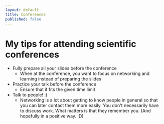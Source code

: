 ```yaml
---
layout: default
title: Conferences
published: false
---
```


# My tips for attending scientific conferences
- Fully prepare all your slides before the conference
  - When at the conference, you want to focus on networking and learning instead of preparing the slides
- Practice your talk before the conference
  - Ensure that it fits the given time limit
- Talk to people! :)
  - Networking is a lot about getting to know people in general so that you can later contact them more easily.
    You don't necessarily have to discuss work.
    What matters is that they remember you. (And hopefully in a positive way. :D)
